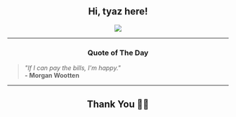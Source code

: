 <h2 align="center"> Hi, tyaz here!</h2>

<p align="center">
<a href="https://github.com/tyazx" alt="github streak"><img src="https://dvst-streak.herokuapp.com/?user=tyazx&theme=tokyonight&fire=DD472C"></a>
</p>

<hr>
<h3 align="center">Quote of The Day</h3>
<p align="center">
<blockquote>
<i>"If I can pay the bills, I'm happy."</i>
<br>
<b>- Morgan Wootten</b>
</blockquote>
</p>


<hr>
<h2 align="center">Thank You 🙏🏼</h2>

